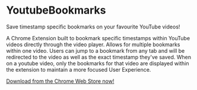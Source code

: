 # YoutubeBookmarks
Save timestamp specific bookmarks on your favourite YouTube videos!

A Chrome Extension built to bookmark specific timestamps within YouTube videos directly through the video player. Allows for multiple bookmarks within one video. Users can jump to a bookmark from any tab and will be redirected to the video as well as the exact timestamp they've saved. When on a youtube video, only the bookmarks for that video are displayed within the extension to maintain a more focused User Experience.

[Download from the Chrome Web Store now!](https://chromewebstore.google.com/detail/youtube-bookmarks/fcbbeablmifjmcdginponkmcchnkmeob?hl=en&pli=1)

